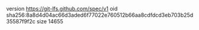 version https://git-lfs.github.com/spec/v1
oid sha256:8a8d4d04ac66d3aded6f77022e760512b66aa8cdfdcd3eb703b25d35587f9f2c
size 14655
